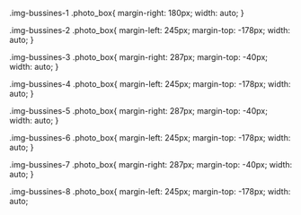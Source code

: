 .img-bussines-1 .photo_box{
  margin-right: 180px;
	 width: auto;
 }
 
 .img-bussines-2 .photo_box{
  margin-left: 245px;
  margin-top: -178px;
	width: auto;
 }
 
  .img-bussines-3 .photo_box{
  margin-right: 287px;
  margin-top: -40px;
	width: auto;
 }
 
 .img-bussines-4 .photo_box{
  margin-left: 245px;
  margin-top: -178px;
	width: auto;
 }
 
  .img-bussines-5 .photo_box{
  margin-right: 287px;
  margin-top: -40px;
	width: auto;
 }
 
 .img-bussines-6 .photo_box{
  margin-left: 245px;
  margin-top: -178px;
	width: auto;
 }
 
  .img-bussines-7 .photo_box{
  margin-right: 287px;
  margin-top: -40px;
	width: auto;
 }
 
 .img-bussines-8 .photo_box{
  margin-left: 245px;
  margin-top: -178px;
	width: auto;